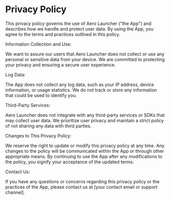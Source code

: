 # Privacy Policy

This privacy policy governs the use of Aero Launcher ("the App") and describes how we handle and protect user data. By using the App, you agree to the terms and practices outlined in this policy.

Information Collection and Use:

We want to assure our users that Aero Launcher does not collect or use any personal or sensitive data from your device. We are committed to protecting your privacy and ensuring a secure user experience.

Log Data:

The App does not collect any log data, such as your IP address, device information, or usage statistics. We do not track or store any information that could be used to identify you.

Third-Party Services:

Aero Launcher does not integrate with any third-party services or SDKs that may collect user data. We prioritize user privacy and maintain a strict policy of not sharing any data with third parties.

Changes to This Privacy Policy:

We reserve the right to update or modify this privacy policy at any time. Any changes to the policy will be communicated within the App or through other appropriate means. By continuing to use the App after any modifications to the policy, you signify your acceptance of the updated terms.

Contact Us:

If you have any questions or concerns regarding this privacy policy or the practices of the App, please contact us at [your contact email or support channel].
